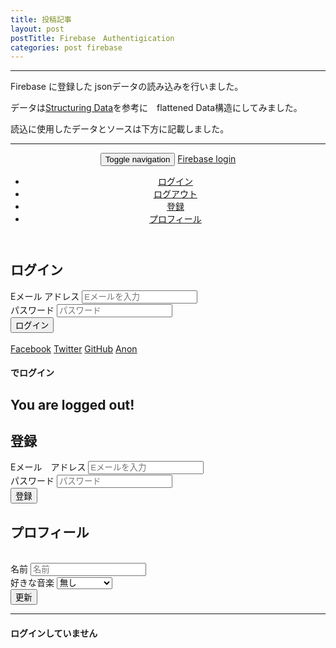 ```yaml
---
title: 投稿記事
layout: post
postTitle: Firebase　Authentigication
categories: post firebase
---
```


-----

Firebase に登録した jsonデータの読み込みを行いました。

データは<a href="https://www.firebase.com/docs/web/guide/structuring-data.html">Structuring Data</a>を参考に　flattened Data構造にしてみました。

読込に使用したデータとソースは下方に記載しました。

-----

<header class="navbar navbar-static-top navbar-inverse" id="top" role="banner">
    <div class="container">
        <div class="navbar-header">
            <button class="navbar-toggle collapsed" type="button" data-toggle="collapse" data-target=".bs-navbar-collapse"> <span class="sr-only">Toggle navigation</span>
             <span class="icon-bar"></span>
             <span class="icon-bar"></span>
             <span class="icon-bar"></span>
            </button> 
            <a href="#" class="navbar-brand">Firebase login</a>
        </div>
        <nav class="collapse navbar-collapse bs-navbar-collapse" role="navigation">
            <ul class="nav navbar-nav">
                <li> <a href="#/">ログイン</a>
                </li>
                <li> <a href="#/logout">ログアウト</a>
                </li>
                <li> <a href="#/register">登録</a>
                </li>
                <li> <a href="#/profile">プロフィール</a>
                </li>
            </ul>
        </nav>
    </div>
</header>
<div id="container" class="container">
    <form id="frmLogin" role="form">
        <h2>ログイン</h2>
        <div class="form-group">
            <label for="txtEmail">Eメール アドレス</label>
            <input type="email" class="form-control" id="txtEmail" placeholder="Eメールを入力" name="email" />
        </div>
        <div class="form-group">
            <label for="txtPass">パスワード</label>
            <input type="password" class="form-control" id="txtPass" placeholder="パスワード" name="password" />
        </div>
        <button type="submit" class="btn btn-default btn-block">ログイン</button>
        <br />
        <br />
 <a href="#" class="btn btn-primary bt-social" data-provider="facebook">Facebook</a>
 <a href="#" class="btn btn-info bt-social" data-provider="twitter">Twitter</a>
        <!-- <a href="#" class="btn btn-danger bt-social" data-provider="google">Google+</a> --> <a href="#" class="btn btn-default bt-social" data-provider="github">GitHub</a>
 <a href="#" class="btn btn-warning" id="btAnon">Anon</a>
         <h4>でログイン</h4>
    </form>
    <form id="frmLogout" role="form">
         <h2>You are logged out!</h2>
    </form>
    <form id="frmRegister" role="form">
         <h2>登録</h2>
        <div class="form-group">
            <label for="txtRegEmail">Eメール　アドレス</label>
            <input type="email" class="form-control" id="txtEmail" placeholder="Eメールを入力" name="email" />
        </div>
        <div class="form-group">
            <label for="txtRegPass">パスワード</label>
            <input type="password" class="form-control" id="txtPass" placeholder="パスワード" name="password" />
        </div>
        <button type="submit" class="btn btn-default">登録</button>
    </form>
    <form id="frmProfile" role="form">
         <h2>プロフィール</h2>
        <br />
        <div class="form-group">
            <label for="txtName">名前</label>
            <input type="text" class="form-control" id="txtName" placeholder="名前" name="name" />
        </div>
        <div class="form-group">
            <label for="ddlMusic">好きな音楽</label>
            <select id="ddlMusic" name="favoriteMusic" class="form-control">
                <option>無し</option>
                <option>クラシック</option>
                <option>ポップス</option>
                <option>ジャズ</option>
                <option>ロック</option>
            </select>
        </div>
        <button type="submit" class="btn btn-primary">更新</button>
    </form>
    <hr />
    <div id="alert" class="alert" role="alert">
         <h4 id="alert-title">ログインしていません</h4>
        <p id="alert-detail"></p>
    </div>
</div>

<script src='https://cdn.firebase.com/js/client/2.2.1/firebase.js'></script>
<script src="//code.jquery.com/jquery-1.11.3.js"></script>
<script src="http://cdnjs.cloudflare.com/ajax/libs/jquery-serialize-object/2.0.0/jquery.serialize-object.compiled.js"></script>
<script src="http://cdnjs.cloudflare.com/ajax/libs/path.js/0.8.4/path.min.js"></script>
<script src="https://cdn.rawgit.com/google/code-prettify/master/loader/run_prettify.js?skin=sons-of-obsidian"></script>

<script type="text/javascript">
 /*
  var $window = $(window)
  // make code pretty
  $('pre').addClass('prettyprint');
  $('pre').css({"background":"#111",
	  	           "font-size":"1.05em",
		                "border":"0px"}
		            );
  $('code').css({"font-size":"1.05em","color":"#f00"});

  $("#logo").lettering();
*/  
(function (jQuery, Firebase, Path) {
    "use strict";
   $('form').css({"display":"none"});

    // the main firebase reference
    var rootRef = new Firebase('"https://intense-inferno-9013.firebaseio.com/web/uauth');

    // pair our routes to our form elements and controller
    var routeMap = {
        '#/': {
            form: 'frmLogin',
            controller: 'login'
        },
            '#/logout': {
            form: 'frmLogout',
            controller: 'logout'
        },
            '#/register': {
            form: 'frmRegister',
            controller: 'register'
        },
            '#/profile': {
            form: 'frmProfile',
            controller: 'profile',
            authRequired: true // must be logged in to get here
        },
    };

    // create the object to store our controllers
    var controllers = {};

    // store the active form shown on the page
    var activeForm = null;

    var alertBox = $('#alert');

    function routeTo(route) {
        window.location.href = '#/' + route;
    }

    // Handle third party login providers
    // returns a promise
    function thirdPartyLogin(provider) {
        var deferred = $.Deferred();

        rootRef.authWithOAuthPopup(provider, function (err, user) {
            if (err) {
                deferred.reject(err);
            }

            if (user) {
                deferred.resolve(user);
            }
        });

        return deferred.promise();
    };

    // Handle Email/Password login
    // returns a promise
    function authWithPassword(userObj) {
        var deferred = $.Deferred();
        console.log(userObj);
        rootRef.authWithPassword(userObj, function onAuth(err, user) {
            if (err) {
                deferred.reject(err);
            }

            if (user) {
                deferred.resolve(user);
            }

        });

        return deferred.promise();
    }

    // create a user but not login
    // returns a promsie
    function createUser(userObj) {
        var deferred = $.Deferred();
        rootRef.createUser(userObj, function (err) {

            if (!err) {
                deferred.resolve();
            } else {
                deferred.reject(err);
            }

        });

        return deferred.promise();
    }

    // Create a user and then login in
    // returns a promise
    function createUserAndLogin(userObj) {
        return createUser(userObj)
            .then(function () {
            return authWithPassword(userObj);
        });
    }

    // authenticate anonymously
    // returns a promise
    function authAnonymously() {
        var deferred = $.Deferred();
        rootRef.authAnonymously(function (err, authData) {

            if (authData) {
                deferred.resolve(authData);
            }

            if (err) {
                deferred.reject(err);
            }

        });

        return deferred.promise();
    }

    // route to the specified route if sucessful
    // if there is an error, show the alert
    function handleAuthResponse(promise, route) {
        $.when(promise)
            .then(function (authData) {

            // route
            routeTo(route);

        }, function (err) {
            console.log(err);
            // pop up error
            showAlert({
                title: err.code,
                detail: err.message,
                className: 'alert-danger'
            });

        });
    }

    // options for showing the alert box
    function showAlert(opts) {
        var title = opts.title;
        var detail = opts.detail;
        var className = 'alert ' + opts.className;

        alertBox.removeClass().addClass(className);
        alertBox.children('#alert-title').text(title);
        alertBox.children('#alert-detail').text(detail);
    }

    /// Controllers
    ////////////////////////////////////////

    controllers.login = function (form) {

        // Form submission for logging in
        form.on('submit', function (e) {

            var userAndPass = $(this).serializeObject();
            var loginPromise = authWithPassword(userAndPass);
            e.preventDefault();

            handleAuthResponse(loginPromise, 'profile');

        });

        // Social buttons
        form.children('.bt-social').on('click', function (e) {

            var $currentButton = $(this);
            var provider = $currentButton.data('provider');
            var socialLoginPromise;
            e.preventDefault();

            socialLoginPromise = thirdPartyLogin(provider);
            handleAuthResponse(socialLoginPromise, 'profile');

        });

        form.children('#btAnon').on('click', function (e) {
            e.preventDefault();
            handleAuthResponse(authAnonymously(), 'profilex');
        });

    };

    // logout immediately when the controller is invoked
    controllers.logout = function (form) {
        rootRef.unauth();
    };

    controllers.register = function (form) {

        // Form submission for registering
        form.on('submit', function (e) {

            var userAndPass = $(this).serializeObject();
            var loginPromise = createUserAndLogin(userAndPass);
            e.preventDefault();

            handleAuthResponse(loginPromise, 'profile');

        });

    };

    controllers.profile = function (form) {
        // Check the current user
        var user = rootRef.getAuth();
        var userRef;

        // If no current user send to register page
        if (!user) {
            routeTo('register');
            return;
        }

        // Load user info
        userRef = rootRef.child('users').child(user.uid);
        userRef.once('value', function (snap) {
            var user = snap.val();
            if (!user) {
                return;
            }

            // set the fields
            form.find('#txtName').val(user.name);
            form.find('#ddlMusic').val(user.favoriteMusic);
        });

        // Save user's info to Firebase
        form.on('submit', function (e) {
            e.preventDefault();
            var userInfo = $(this).serializeObject();

            userRef.set(userInfo, function onComplete() {

                // show the message if write is successful
                showAlert({
                    title: '保存されました！',
                    detail: 'ログインしています',
                    className: 'alert-success'
                });

            });
        });

    };

    /// Routing
    ////////////////////////////////////////

    // Handle transitions between routes
    function transitionRoute(path) {
        // grab the config object to get the form element and controller
        var formRoute = routeMap[path];
        var currentUser = rootRef.getAuth();

        // if authentication is required and there is no
        // current user then go to the register page and
        // stop executing
        if (formRoute.authRequired && !currentUser) {
            routeTo('register');
            return;
        }

        // wrap the upcoming form in jQuery
        var upcomingForm = $('#' + formRoute.form);

        // if there is no active form then make the current one active
        if (!activeForm) {
            activeForm = upcomingForm;
        }

        // hide old form and show new form
        activeForm.hide();
        upcomingForm.show().hide().fadeIn(750);

        // remove any listeners on the soon to be switched form
        activeForm.off();

        // set the new form as the active form
        activeForm = upcomingForm;

        // invoke the controller
        controllers[formRoute.controller](activeForm);
    }

    // Set up the transitioning of the route
    function prepRoute() {
        transitionRoute(this.path);
    }


    /// Routes
    ///  #/         - Login
    //   #/logout   - Logut
    //   #/register - Register
    //   #/profile  - Profile

    Path.map("#/").to(prepRoute);
    Path.map("#/logout").to(prepRoute);
    Path.map("#/register").to(prepRoute);
    Path.map("#/profile").to(prepRoute);

    Path.root("#/");

    /// Initialize
    ////////////////////////////////////////

    $(function () {

        // Start the router
        Path.listen();

        // whenever authentication happens send a popup
        rootRef.onAuth(function globalOnAuth(authData) {

            if (authData) {
                showAlert({
                    title: 'ログインしています!',
                    detail: 'Using ' + authData.provider,
                    className: 'alert-success'
                });
            } else {
                showAlert({
                    title: 'ログインしていません',
                    detail: '',
                    className: 'alert-info'
                });
            }

        });

    });

}(window.jQuery, window.Firebase, window.Path))

</script>